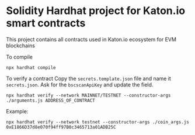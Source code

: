 # Solidity Hardhat project for Katon.io smart contracts

This project contains all contracts used in Katon.io ecosystem for EVM blockchains

To compile

```shell
npx hardhat compile
```

To verify a contract
Copy the `secrets.template.json` file and name it `secrets.json`. Ask for the `bscscanApiKey` and update the field. 

```shell
npx hardhat verify --network MAINNET/TESTNET --constructor-args ./arguments.js ADDRESS_OF_CONTRACT
```

Example:
```shell
npx hardhat verify --network testnet --constructor-args ./coin_args.js 0xE1866D37d8e070f94ff97B0c3465713a01ADB25C
```
